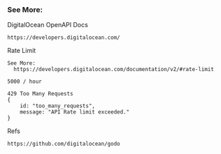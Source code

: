 ### See More:

DigitalOcean OpenAPI Docs
```
https://developers.digitalocean.com/
```

Rate Limit
```
See More:
  https://developers.digitalocean.com/documentation/v2/#rate-limit

5000 / hour

429 Too Many Requests
{
    id: "too_many_requests",
    message: "API Rate limit exceeded."
}
```

Refs
```
https://github.com/digitalocean/godo
```
